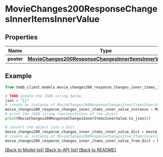 # MovieChanges200ResponseChangesInnerItemsInnerValue


## Properties

Name | Type | Description | Notes
------------ | ------------- | ------------- | -------------
**poster** | [**MovieChanges200ResponseChangesInnerItemsInnerValuePoster**](MovieChanges200ResponseChangesInnerItemsInnerValuePoster.md) |  | [optional] 

## Example

```python
from tmdb_client.models.movie_changes200_response_changes_inner_items_inner_value import MovieChanges200ResponseChangesInnerItemsInnerValue

# TODO update the JSON string below
json = "{}"
# create an instance of MovieChanges200ResponseChangesInnerItemsInnerValue from a JSON string
movie_changes200_response_changes_inner_items_inner_value_instance = MovieChanges200ResponseChangesInnerItemsInnerValue.from_json(json)
# print the JSON string representation of the object
print(MovieChanges200ResponseChangesInnerItemsInnerValue.to_json())

# convert the object into a dict
movie_changes200_response_changes_inner_items_inner_value_dict = movie_changes200_response_changes_inner_items_inner_value_instance.to_dict()
# create an instance of MovieChanges200ResponseChangesInnerItemsInnerValue from a dict
movie_changes200_response_changes_inner_items_inner_value_from_dict = MovieChanges200ResponseChangesInnerItemsInnerValue.from_dict(movie_changes200_response_changes_inner_items_inner_value_dict)
```
[[Back to Model list]](../README.md#documentation-for-models) [[Back to API list]](../README.md#documentation-for-api-endpoints) [[Back to README]](../README.md)


